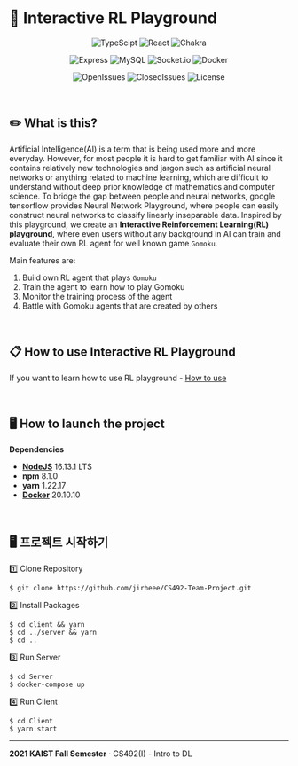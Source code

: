 # 🤖 Interactive RL Playground

<div align="center">

![TypeScipt](https://img.shields.io/badge/typescript-4.1.0-719af4?logo=typescript)
![React](https://img.shields.io/badge/react-17.0.2-9cf?logo=react)
![Chakra](https://img.shields.io/badge/chakra-1.6.12-%234ED1C5?logo=chakraui)

![Express](https://img.shields.io/badge/express-v4.17.13-010101?logo=express)
![MySQL](https://img.shields.io/badge/mysql-2.18.1-%2300f?logo=mysql)
![Socket.io](https://img.shields.io/badge/Socket.io-4.3.1-black?logo=socket.io&badgeColor=010101)
![Docker](https://img.shields.io/badge/docker-20.10.10-%230db7ed?logo=docker)

![OpenIssues](https://img.shields.io/github/issues-raw/jirheee/CS492-Team-Project)
![ClosedIssues](https://img.shields.io/github/issues-closed-raw/jirheee/CS492-Team-Project)
![License](https://img.shields.io/github/license/jirheee/CS492-Team-Project)
</div>

<br>

## ✏️ What is this?
Artificial Intelligence(AI) is a term that is being used more and more everyday. However, for most people it is hard to get familiar with AI since it contains relatively new technologies and jargon such as artificial neural networks or anything related to machine learning, which are difficult to understand without deep prior knowledge of mathematics and computer science. To bridge the gap between people and neural networks, google tensorflow provides Neural Network Playground, where people can easily construct neural networks to classify linearly inseparable data. Inspired by this playground, we create an **Interactive Reinforcement Learning(RL) playground**, where even users without any background in AI can train and evaluate their own RL agent for well known game `Gomoku`.

Main features are:
1. Build own RL agent that plays `Gomoku`
2. Train the agent to learn how to play Gomoku
3. Monitor the training process of the agent
4. Battle with Gomoku agents that are created by others

<br>

## 📋 How to use Interactive RL Playground

If you want to learn how to use RL playground - [How to use](https://github.com/jirheee/CS492-Team-Project/blob/main/How_To_Use.md)

<br>

## 🖥 How to launch the project
**Dependencies**
- [**NodeJS**](https://nodejs.org/en/) 16.13.1 LTS
- **npm** 8.1.0
- **yarn** 1.22.17
- [**Docker**](https://www.docker.com/products/docker-desktop) 20.10.10

<br>

## 🖥 프로젝트 시작하기
1️⃣ Clone Repository
```
$ git clone https://github.com/jirheee/CS492-Team-Project.git
```
2️⃣ Install Packages
```
$ cd client && yarn
$ cd ../server && yarn
$ cd ..
```
3️⃣ Run Server
```
$ cd Server
$ docker-compose up
```
4️⃣ Run Client
```
$ cd Client
$ yarn start
```



--------
**2021 KAIST Fall Semester** &middot; CS492(I) - Intro to DL
